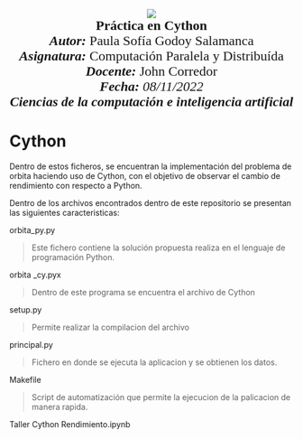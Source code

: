 
<p align = center  
<br>
<img src="https://res-5.cloudinary.com/crunchbase-production/image/upload/c_lpad,h_256,w_256,f_auto,q_auto:eco/v1455514364/pim02bzqvgz0hibsra41.png" align="center"><br><FONT FACE="times new roman" SIZE=5>
<b>Práctica en Cython</b>
<br>
<i><b>Autor:</b></i> Paula Sofía Godoy Salamanca
<br>
<i><b>Asignatura:</b></i> Computación Paralela y Distribuída
<br>
<i><b>Docente:</b></i> John Corredor
<br>
<i><b>Fecha: </b>08/11/2022
<br>
<b>Ciencias de la computación e inteligencia artificial</b></i>
<br>
</FONT>
</p>

# Cython

Dentro de estos ficheros, se encuentran la implementación del problema de orbita haciendo uso de Cython, con el objetivo de observar el cambio de rendimiento con respecto a Python.

Dentro de los archivos encontrados dentro de este repositorio se presentan las siguientes caracteristicas:

orbita_py.py
 
>Este fichero contiene la solución propuesta realiza en el lenguaje de programación Python.

orbita _cy.pyx

>Dentro de este programa se encuentra el archivo de Cython

setup.py

>Permite realizar la compilacion del archivo

principal.py

>Fichero en donde se ejecuta la aplicacion y se obtienen los datos.

Makefile

>Script de automatización que permite la ejecucion de la palicacion de manera rapida.

Taller Cython Rendimiento.ipynb
